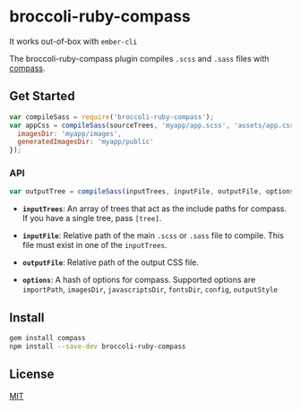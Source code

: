 # broccoli-ruby-compass

It works out-of-box with `ember-cli`

The broccoli-ruby-compass plugin compiles `.scss` and `.sass` files with [compass](https://github.com/Compass/compass).

## Get Started

``` js
var compileSass = require('broccoli-ruby-compass');
var appCss = compileSass(sourceTrees, 'myapp/app.scss', 'assets/app.css', {
  imagesDir: 'myapp/images',
  generatedImagesDir: 'myapp/public'
});
```

### API

``` js
var outputTree = compileSass(inputTrees, inputFile, outputFile, options);
```

* **`inputTrees`**: An array of trees that act as the include paths for
  compass. If you have a single tree, pass `[tree]`.

* **`inputFile`**: Relative path of the main `.scss` or `.sass` file to compile. This
  file must exist in one of the `inputTrees`.

* **`outputFile`**: Relative path of the output CSS file.

* **`options`**: A hash of options for compass. Supported options are
  `importPath`, `imagesDir`, `javascriptsDir`, `fontsDir`, `config`, `outputStyle`

## Install

``` bash
gem install compass
npm install --save-dev broccoli-ruby-compass
```


## License

[MIT](https://github.com/gutenye/broccoli-ruby-compass/blob/master/LICENSE.md)
